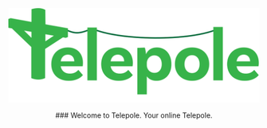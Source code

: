 

<img src="public/assets/full_logo.svg" alt="Telepole Main Logo" width="600"/>

<p style="text-align: center;">
### Welcome to Telepole. Your online Telepole.
</p>

